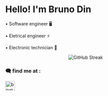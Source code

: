   <h1> Hello! I'm Bruno Din </h1>
  
  <p> • Software engineer 🖥️</p>
  <p> • Eletrical engineer ⚡ </p>
  <p> • Electronic technician 🔌</p> 
<p align="center">
   <img src="http://github-readme-streak-stats.herokuapp.com?user=dinbruno&theme=dark&hide_border=true&date_format=M%20j%5B%2C%20Y%5D&background=0D1117&stroke=DDDDDD&ring=656165&fire=B203DD&currStreakNum=FFFFFF&sideNums=DDDDDD&currStreakLabel=DD60DD&sideLabels=D66FDD&dates=DDDDDD)](https://git.io/streak-stats" alt="GitHub Streak" /> 
</p>


<h3 align="left"> 🗨️󠁭󠁥󠀱󠀳󠁿 find me at : </h3> 

<p align="left">
  
<a href=https://www.linkedin.com/in/bruno-dino-santos-felix-260962206/ target="blank"><img align="center" src="https://raw.githubusercontent.com/rahuldkjain/github-profile-readme-generator/master/src/images/icons/Social/linked-in-alt.svg" alt="bruno dino santos felix" height="30" width="30" />
</a>
</p>




